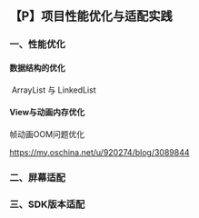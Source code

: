 ## 【P】项目性能优化与适配实践



### 一、性能优化

#### 数据结构的优化

​	ArrayList 与 LinkedList





#### View与动画内存优化

帧动画OOM问题优化

https://my.oschina.net/u/920274/blog/3089844









### 二、屏幕适配

















### 三、SDK版本适配

















